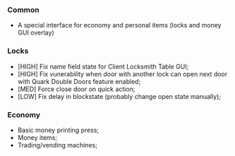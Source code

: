 ### Common

* A special interface for economy and personal items (locks and money GUI overlay)

### Locks

* \[HIGH\] Fix name field state for Client Locksmith Table GUI;
* \[HIGH\] Fix vunerability when door with another lock can open next door with Quark Double Doors feature enabled;
* \[MED\] Force close door on quick action;
* \[LOW\] Fix delay in blockstate (probably change open state manually);

### Economy

* Basic money printing press;
* Money items;
* Trading/vending machines;